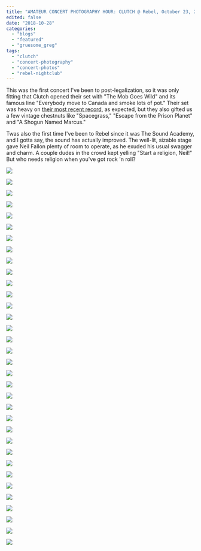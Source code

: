 ```yaml
---
title: "AMATEUR CONCERT PHOTOGRAPHY HOUR: CLUTCH @ Rebel, October 23, 2018"
edited: false
date: "2018-10-28"
categories:
  - "blogs"
  - "featured"
  - "gruesome_greg"
tags:
  - "clutch"
  - "concert-photography"
  - "concert-photos"
  - "rebel-nightclub"
---
```


This was the first concert I've been to post-legalization, so it was only fitting that Clutch opened their set with "The Mob Goes Wild" and its famous line "Everybody move to Canada and smoke lots of pot." Their set was heavy on [their most recent record](https://hellbound.ca/2018/09/clutch-book-of-bad-decisions/), as expected, but they also gifted us a few vintage chestnuts like "Spacegrass," "Escape from the Prison Planet" and "A Shogun Named Marcus."

Twas also the first time I've been to Rebel since it was The Sound Academy, and I gotta say, the sound has actually improved. The well-lit, sizable stage gave Neil Fallon plenty of room to operate, as he exuded his usual swagger and charm. A couple dudes in the crowd kept yelling "Start a religion, Neil!" But who needs religion when you've got rock 'n roll?

[![](https://res.cloudinary.com/dy8mxogvn/image/upload/v1542509024/IMG_2224_l2kcve.jpg)](https://res.cloudinary.com/dy8mxogvn/image/upload/v1542509024/IMG_2224_l2kcve.jpg)

[![](https://res.cloudinary.com/dy8mxogvn/image/upload/v1542509022/IMG_2226_rqgqp9.jpg)](https://res.cloudinary.com/dy8mxogvn/image/upload/v1542509022/IMG_2226_rqgqp9.jpg)

[![](https://res.cloudinary.com/dy8mxogvn/image/upload/v1542509021/IMG_2228_cnrfz6.jpg)](https://res.cloudinary.com/dy8mxogvn/image/upload/v1542509021/IMG_2228_cnrfz6.jpg)

[![](https://res.cloudinary.com/dy8mxogvn/image/upload/v1542509019/IMG_2229_ncnz7f.jpg)](https://res.cloudinary.com/dy8mxogvn/image/upload/v1542509019/IMG_2229_ncnz7f.jpg)

[![](https://res.cloudinary.com/dy8mxogvn/image/upload/v1542509018/IMG_2231_dq1u9s.jpg)](https://res.cloudinary.com/dy8mxogvn/image/upload/v1542509018/IMG_2231_dq1u9s.jpg)

[![](https://res.cloudinary.com/dy8mxogvn/image/upload/v1542509016/IMG_2234_qemshj.jpg)](https://res.cloudinary.com/dy8mxogvn/image/upload/v1542509016/IMG_2234_qemshj.jpg)

[![](https://res.cloudinary.com/dy8mxogvn/image/upload/h_518,w_690/v1542509014/IMG_2237_zthyu5.jpg)](https://hellbound.ca/wp-content/uploads/2018/10/IMG_2237.jpg)

[![](https://res.cloudinary.com/dy8mxogvn/image/upload/h_518,w_690/v1542509013/IMG_2239_zpiuna.jpg)](https://hellbound.ca/wp-content/uploads/2018/10/IMG_2239.jpg)

[![](https://res.cloudinary.com/dy8mxogvn/image/upload/h_518,w_690/v1542509011/IMG_2242_fh9enr.jpg)](https://hellbound.ca/wp-content/uploads/2018/10/IMG_2242.jpg)

[![](https://res.cloudinary.com/dy8mxogvn/image/upload/h_518,w_690/v1542509010/IMG_2244_sov4gp.jpg)](https://hellbound.ca/wp-content/uploads/2018/10/IMG_2244.jpg)

[![](https://res.cloudinary.com/dy8mxogvn/image/upload/h_518,w_690/v1542509008/IMG_2248_htmshw.jpg)](https://hellbound.ca/wp-content/uploads/2018/10/IMG_2248.jpg)

[![](https://res.cloudinary.com/dy8mxogvn/image/upload/v1542509007/IMG_2255_nfz71j.jpg)](https://res.cloudinary.com/dy8mxogvn/image/upload/v1542509007/IMG_2255_nfz71j.jpg)

[![](https://res.cloudinary.com/dy8mxogvn/image/upload/v1542509005/IMG_2259_mo6vqi.jpg)](https://res.cloudinary.com/dy8mxogvn/image/upload/v1542509005/IMG_2259_mo6vqi.jpg)

[![](https://res.cloudinary.com/dy8mxogvn/image/upload/v1542509004/IMG_2260_ou7zg8.jpg)](https://res.cloudinary.com/dy8mxogvn/image/upload/v1542509004/IMG_2260_ou7zg8.jpg)

[![](https://res.cloudinary.com/dy8mxogvn/image/upload/v1542509003/IMG_2265_d6kw8m.jpg)](https://res.cloudinary.com/dy8mxogvn/image/upload/v1542509003/IMG_2265_d6kw8m.jpg)

[![](https://res.cloudinary.com/dy8mxogvn/image/upload/v1542509001/IMG_2267_cjtdxx.jpg)](https://res.cloudinary.com/dy8mxogvn/image/upload/v1542509001/IMG_2267_cjtdxx.jpg)

[![](https://res.cloudinary.com/dy8mxogvn/image/upload/h_518,w_690/v1542509000/IMG_2272_dv8lnr.jpg)](https://hellbound.ca/wp-content/uploads/2018/10/IMG_2272.jpg)

[![](https://res.cloudinary.com/dy8mxogvn/image/upload/v1542508999/IMG_2274_k2pifj.jpg)](https://res.cloudinary.com/dy8mxogvn/image/upload/v1542508999/IMG_2274_k2pifj.jpg)

[![](https://res.cloudinary.com/dy8mxogvn/image/upload/h_518,w_690/v1542508997/IMG_2280_xip75u.jpg)](https://hellbound.ca/wp-content/uploads/2018/10/IMG_2280.jpg)

[![](https://res.cloudinary.com/dy8mxogvn/image/upload/h_518,w_690/v1542508973/IMG_2285_ytbxtx.jpg)](https://hellbound.ca/wp-content/uploads/2018/10/IMG_2285.jpg)

[![](https://res.cloudinary.com/dy8mxogvn/image/upload/v1542508971/IMG_2295_agge4k.jpg)](https://res.cloudinary.com/dy8mxogvn/image/upload/v1542508971/IMG_2295_agge4k.jpg)

[![](https://res.cloudinary.com/dy8mxogvn/image/upload/h_518,w_690/v1542508970/IMG_2299_v7b6pv.jpg)](https://hellbound.ca/wp-content/uploads/2018/10/IMG_2299.jpg)

[![](https://res.cloudinary.com/dy8mxogvn/image/upload/h_518,w_690/v1542508968/IMG_2302_sbheyk.jpg)](https://hellbound.ca/wp-content/uploads/2018/10/IMG_2302.jpg)

[![](https://res.cloudinary.com/dy8mxogvn/image/upload/h_518,w_690/v1542508967/IMG_2304_sgguxf.jpg)](https://hellbound.ca/wp-content/uploads/2018/10/IMG_2304.jpg)

[![](https://res.cloudinary.com/dy8mxogvn/image/upload/v1542508965/IMG_2313_k57nzd.jpg)](https://res.cloudinary.com/dy8mxogvn/image/upload/v1542508965/IMG_2313_k57nzd.jpg)

[![](https://res.cloudinary.com/dy8mxogvn/image/upload/v1542508964/IMG_2316_moxsln.jpg)](https://res.cloudinary.com/dy8mxogvn/image/upload/v1542508964/IMG_2316_moxsln.jpg)

[![](https://res.cloudinary.com/dy8mxogvn/image/upload/h_518,w_690/v1542508962/IMG_2322_gquwwa.jpg)](https://hellbound.ca/wp-content/uploads/2018/10/IMG_2322.jpg)

[![](https://res.cloudinary.com/dy8mxogvn/image/upload/h_518,w_690/v1542508961/IMG_2325_b8vp7h.jpg)](https://hellbound.ca/wp-content/uploads/2018/10/IMG_2325.jpg)

[![](https://res.cloudinary.com/dy8mxogvn/image/upload/v1542508959/IMG_2331_illbxi.jpg)](https://res.cloudinary.com/dy8mxogvn/image/upload/v1542508959/IMG_2331_illbxi.jpg)

[![](https://res.cloudinary.com/dy8mxogvn/image/upload/v1542508957/IMG_2333_yqrebx.jpg)](https://res.cloudinary.com/dy8mxogvn/image/upload/v1542508957/IMG_2333_yqrebx.jpg)

[![](https://res.cloudinary.com/dy8mxogvn/image/upload/v1542508956/IMG_2336_wuwyv0.jpg)](https://res.cloudinary.com/dy8mxogvn/image/upload/v1542508956/IMG_2336_wuwyv0.jpg)

[![](https://res.cloudinary.com/dy8mxogvn/image/upload/h_518,w_690/v1542508955/IMG_2343_y5zzd6.jpg)](https://hellbound.ca/wp-content/uploads/2018/10/IMG_2343.jpg)

[![](https://res.cloudinary.com/dy8mxogvn/image/upload/h_518,w_690/v1542508953/IMG_2347_ooidiq.jpg)](https://hellbound.ca/wp-content/uploads/2018/10/IMG_2347.jpg)

[![](https://res.cloudinary.com/dy8mxogvn/image/upload/h_518,w_690/v1542508952/IMG_2352_vzaj8y.jpg)](https://hellbound.ca/wp-content/uploads/2018/10/IMG_2352.jpg)
